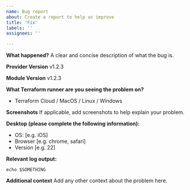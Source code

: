```yaml
---
name: Bug report
about: Create a report to help us improve
title: 'Fix'
labels: ''
assignees: ''

---
```


**What happened?**
A clear and concise description of what the bug is.

**Provider Version**
v1.2.3

**Module Version**
v1.2.3


**What Terraform runner are you seeing the problem on?**
- Terraform Cloud / MacOS / Linux / Windows

**Screenshots**
If applicable, add screenshots to help explain your problem.

**Desktop (please complete the following information):**
 - OS: [e.g. iOS]
 - Browser [e.g. chrome, safari]
 - Version [e.g. 22]

**Relevant log output:**
```
echo $SOMETHING
```

**Additional context**
Add any other context about the problem here.
